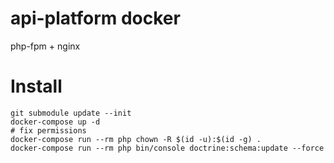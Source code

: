 # api-platform docker

php-fpm + nginx

# Install

```
git submodule update --init
docker-compose up -d
# fix permissions
docker-compose run --rm php chown -R $(id -u):$(id -g) .
docker-compose run --rm php bin/console doctrine:schema:update --force
```
